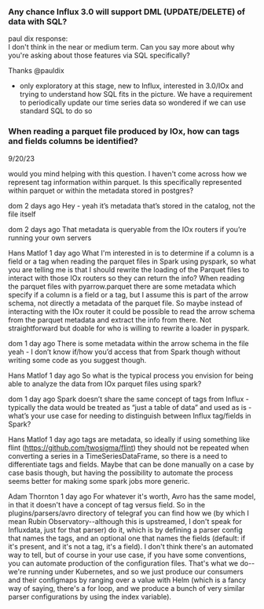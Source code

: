 

### Any chance Influx 3.0 will support DML (UPDATE/DELETE) of data with SQL?

paul dix response:   
I don't think in the near or medium term. Can you say more about why you're asking about those features via SQL specifically?

Thanks
@pauldix
 - only exploratory at this stage, new to Influx, interested in 3.0/IOx and trying to understand how SQL fits in the picture. We have a requirement to periodically update our time series data so wondered if we can use standard SQL to do so

### When reading a parquet file produced by IOx, how can tags and fields columns be identified?

9/20/23

would you mind helping with this question. I haven't come across how we represent tag information within parquet. Is this specifically represented within parquet or within the metadata stored in postgres?

dom
  2 days ago
Hey - yeah it’s metadata that’s stored in the catalog, not the file itself

dom
  2 days ago
That metadata is queryable from the IOx routers if you’re running your own servers

Hans Matlof
  1 day ago
What I'm interested in is to determine if a column is a field or a tag when reading the parquet files in Spark using pyspark, so what you are telling me is that I should rewrite the loading of the Parquet files to interact with those IOx routers so they can return the info? When reading the parquet files with pyarrow.parquet there are some metadata which specify if a column is a field or a tag, but I assume this is part of the arrow schema, not directly a metadata of the parquet file. So maybe instead of interacting with the IOx router it could be possible to read the arrow schema from the parquet metadata and extract the info from there. Not straightforward but doable for who is willing to rewrite a loader in pyspark.

dom
  1 day ago
There is some metadata within the arrow schema in the file yeah - I don’t know if/how you’d access that from Spark though without writing some code as you suggest though.

Hans Matlof
  1 day ago
So what is the typical process you envision for being able to analyze the data from IOx parquet files using spark?

dom
  1 day ago
Spark doesn’t share the same concept of tags from Influx - typically the data would be treated as “just a table of data” and used as is - what’s your use case for needing to distinguish between Influx tag/fields in Spark?

Hans Matlof
  1 day ago
tags are metadata, so ideally if using something like flint (https://github.com/twosigma/flint) they should not be repeated when converting a series in a TimeSeriesDataFrame, so there is a need to differentiate tags and fields. Maybe that can be done manually on a case by case basis though, but having the possibility to automate the process seems better for making some spark jobs more generic.

Adam Thornton
  1 day ago
For whatever it's worth, Avro has the same model, in that it doesn't have a concept of tag versus field.
So in the plugins/parsers/avro directory of telegraf you can find how we (by which I mean Rubin Observatory--although this is upstreamed, I don't speak for Influxdata, just for that parser) do it, which is by defining a parser config that names the tags, and an optional one that names the fields (default: if it's present, and it's not a tag, it's a field).  I don't think there's an automated way to tell, but of course in your use case, if you have some conventions, you can automate production of the configuration files.  That's what we do--we're running under Kubernetes, and so we just produce our consumers and their configmaps by ranging over a value with Helm (which is a fancy way of saying, there's a for loop, and we produce a bunch of very similar parser configurations by using the index variable).
